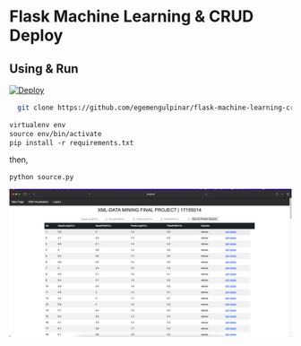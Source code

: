 # Flask Machine Learning & CRUD Deploy


## Using & Run ` `
[![Deploy](https://www.herokucdn.com/deploy/button.svg)](https://git.heroku.com/egemengulpinar-finalproject.git)

```bash
  git clone https://github.com/egemengulpinar/flask-machine-learning-crud
```



```
virtualenv env
source env/bin/activate
pip install -r requirements.txt
```
then,

```
python source.py 
```
![Alt text](project_ss.png?raw=true "Title")
